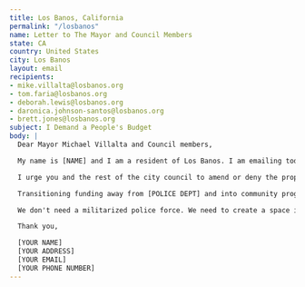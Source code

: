 ```yaml
---
title: Los Banos, California
permalink: "/losbanos"
name: Letter to The Mayor and Council Members
state: CA
country: United States
city: Los Banos
layout: email
recipients:
- mike.villalta@losbanos.org
- tom.faria@losbanos.org
- deborah.lewis@losbanos.org
- daronica.johnson-santos@losbanos.org
- brett.jones@losbanos.org
subject: I Demand a People's Budget
body: |
  Dear Mayor Michael Villalta and Council members,

  My name is [NAME] and I am a resident of Los Banos. I am emailing today to demand that you vote no on the Mayor's FY21 proposed budget. Furthermore, I urge you to pressure the office of the mayor towards an ethical and equal reallocation of the Los Banos expense budget, away from LBPD and towards social services and education programs, effective at the beginning of FY21.

  I urge you and the rest of the city council to amend or deny the proposed budget for 2021. Redirect money away from LBPD and into social service programs that will benefit public health and our own communities, especially communities of color. The proposed budget for 2019-2020 suggests that the largest fraction of the city's budget should go to policing ($14,881,614), which is over 24% larger than even the second largest allocation of funds, fire ($5,268,311). If this is truly representative of the council's thoughts on how funds should be allocated, I am ashamed to call Los Banos my home and I am ashamed to call you my elected officials.

  Transitioning funding away from [POLICE DEPT] and into community programming such as educational opportunities, arts programs, community centers, healthcare, and mental health resources will strengthen our communities and make them safer for everyone. When every person has the resources they need to be healthy and safe, our community can thrive. This is a long transition process but change starts with reallocating this funding!

  We don't need a militarized police force. We need to create a space in which more mental health service providers, social workers, victim/survivor advocates, religious leaders, neighbors, and friends - all of the people who really make up our community - can look out for one another. Mayor Villalta, will you look out for me, and will you look out for us?

  Thank you,

  [YOUR NAME]
  [YOUR ADDRESS]
  [YOUR EMAIL]
  [YOUR PHONE NUMBER]
---
```


